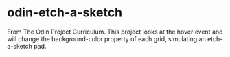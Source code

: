 # odin-etch-a-sketch
From The Odin Project Curriculum. This project looks at the hover event and will change the background-color property of each grid, simulating an etch-a-sketch pad.
